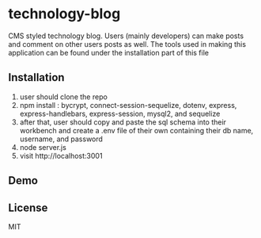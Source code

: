 # technology-blog
CMS styled technology blog. Users (mainly developers) can make posts and comment on other users posts as well.
The tools used in making this application can be found under the installation part of this file

## Installation
1. user should clone the repo
2. npm install : bycrypt, connect-session-sequelize, dotenv, express, express-handlebars, express-session, mysql2, and sequelize
3. after that, user should copy and paste the sql schema into their workbench and create a .env file of their own containing their db name, username, and password
4. node server.js
5. visit http://localhost:3001

## Demo

## License
MIT
